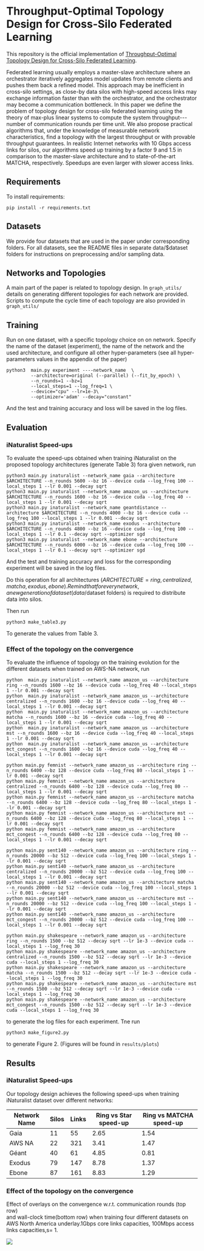 # Throughput-Optimal Topology Design for Cross-Silo Federated Learning

This repository is the official implementation of [Throughput-Optimal Topology
Design for Cross-Silo Federated Learning](https://arxiv.org/abs/2010.12229).

Federated learning usually employs a master-slave architecture where an
orchestrator iteratively aggregates model updates from remote clients
and pushes them back a refined model. This approach may be inefficient
in cross-silo settings, as close-by data silos with high-speed access
links may exchange information faster than with the orchestrator, and
the orchestrator may become a communication bottleneck. In this paper we
define the problem of topology design for cross-silo federated learning
using the theory of max-plus linear systems to compute the system
throughput---number of communication rounds per time unit. We also
propose practical algorithms that, under the knowledge of measurable
network characteristics, find a topology with the largest throughput or
with provable throughput guarantees. In realistic Internet networks with
10 Gbps access links for silos, our algorithms speed up training by a
factor 9 and 1.5 in comparison to the master-slave architecture and to
state-of-the-art MATCHA, respectively. Speedups are even larger with
slower access links.

## Requirements

To install requirements:

```setup
pip install -r requirements.txt
```

## Datasets

We provide four datasets that are used in the paper under corresponding
folders. For all datasets, see the README files in separate
data/$dataset folders for instructions on preprocessing and/or sampling
data.

## Networks and Topologies

A main part of the paper is related to topology design. In
`graph_utils/` details on generating different topologies for each
network are provided. Scripts to compute the cycle time of each topology
are also provided in `graph_utils/`

## Training

Run on one dataset, with a specific topology choice on on network.
Specify the name of the dataset (experiment), the name of the network
and the used architecture, and configure all other hyper-parameters (see
all hyper-parameters values in the appendix of the paper)

```train
python3  main.py experiment ----network_name  \
         --architecture=original (--parallel) (--fit_by_epoch) \
         --n_rounds=1 --bz=1 
         --local_steps=1 --log_freq=1 \
         --device="cpu" --lr=1e-3\
         --optimizer='adam' --decay="constant"
```

And the test and training accuracy and loss will be saved in the log files.

## Evaluation

### iNaturalist Speed-ups
To evaluate the speed-ups obtained when training iNaturalist on the proposed topology architectures (generate Table 3) fora given network, run

```eval
python3 main.py inaturalist --network_name gaia --architecture $ARCHITECTURE --n_rounds 5600 --bz 16 --device cuda --log_freq 100 --local_steps 1 --lr 0.001 --decay sqrt
python3 main.py inaturalist --network_name amazon_us --architecture $ARCHITECTURE --n_rounds 1600 --bz 16 --device cuda --log_freq 40 --local_steps 1 --lr 0.001 --decay sqrt
python3 main.py inaturalist --network_name geantdistance --architecture $ARCHITECTURE --n_rounds 4000 --bz 16 --device cuda --log_freq 100 --local_steps 1 --lr 0.001 --decay sqrt
python3 main.py inaturalist --network_name exodus --architecture $ARCHITECTURE --n_rounds 4800 --bz 16 --device cuda --log_freq 100 --local_steps 1 --lr 0.1 --decay sqrt --optimizer sgd
python3 main.py inaturalist --network_name ebone --architecture $ARCHITECTURE --n_rounds 6000 --bz 16 --device cuda --log_freq 100 --local_steps 1 --lr 0.1 --decay sqrt --optimizer sgd
```

And the test and training accuracy and loss for the corresponding experiment will be saved in the log files.

Do this operation for all architectures ($ARCHITECTURE=ring, centralized, matcha, exodus, ebone).  
Remind that for every network, a new generation of dataset (data/$dataset folders) is required to distribute data into silos. 

Then run

```eval
python3 make_table3.py
```

To generate the values from Table 3.

### Effect of the topology on the convergence

To evaluate the influence of topology on the training evolution for the different datasets when trained on AWS-NA network, run

```eval
python  main.py inaturalist --network_name amazon_us --architecture ring --n_rounds 1600 --bz 16 --device cuda --log_freq 40 --local_steps 1 --lr 0.001 --decay sqrt
python  main.py inaturalist --network_name amazon_us --architecture centralized --n_rounds 1600 --bz 16 --device cuda --log_freq 40 --local_steps 1 --lr 0.001 --decay sqrt
python  main.py inaturalist --network_name amazon_us --architecture matcha --n_rounds 1600 --bz 16 --device cuda --log_freq 40 --local_steps 1 --lr 0.001 --decay sqrt
python  main.py inaturalist --network_name amazon_us --architecture mst --n_rounds 1600 --bz 16 --device cuda --log_freq 40 --local_steps 1 --lr 0.001 --decay sqrt
python  main.py inaturalist --network_name amazon_us --architecture mct_congest --n_rounds 1600 --bz 16 --device cuda --log_freq 40 --local_steps 1 --lr 0.001 --decay sqrt

python main.py femnist --network_name amazon_us --architecture ring --n_rounds 6400 --bz 128 --device cuda --log_freq 80 --local_steps 1 --lr 0.001 --decay sqrt
python main.py femnist --network_name amazon_us --architecture centralized --n_rounds 6400 --bz 128 --device cuda --log_freq 80 --local_steps 1 --lr 0.001 --decay sqrt
python main.py femnist --network_name amazon_us --architecture matcha --n_rounds 6400 --bz 128 --device cuda --log_freq 80 --local_steps 1 --lr 0.001 --decay sqrt
python main.py femnist --network_name amazon_us --architecture mst --n_rounds 6400 --bz 128 --device cuda --log_freq 80 --local_steps 1 --lr 0.001 --decay sqrt
python main.py femnist --network_name amazon_us --architecture mct_congest --n_rounds 6400 --bz 128 --device cuda --log_freq 80 --local_steps 1 --lr 0.001 --decay sqrt

python main.py sent140 --network_name amazon_us --architecture ring --n_rounds 20000 --bz 512 --device cuda --log_freq 100 --local_steps 1 --lr 0.001 --decay sqrt
python main.py sent140 --network_name amazon_us --architecture centralized --n_rounds 20000 --bz 512 --device cuda --log_freq 100 --local_steps 1 --lr 0.001 --decay sqrt
python main.py sent140 --network_name amazon_us --architecture matcha --n_rounds 20000 --bz 512 --device cuda --log_freq 100 --local_steps 1 --lr 0.001 --decay sqrt
python main.py sent140 --network_name amazon_us --architecture mst --n_rounds 20000 --bz 512 --device cuda --log_freq 100 --local_steps 1 --lr 0.001 --decay sqrt
python main.py sent140 --network_name amazon_us --architecture mct_congest --n_rounds 20000 --bz 512 --device cuda --log_freq 100 --local_steps 1 --lr 0.001 --decay sqrt

python main.py shakespeare --network_name amazon_us --architecture ring --n_rounds 1500 --bz 512 --decay sqrt --lr 1e-3 --device cuda --local_steps 1 --log_freq 30
python main.py shakespeare --network_name amazon_us --architecture centralized --n_rounds 1500 --bz 512 --decay sqrt --lr 1e-3 --device cuda --local_steps 1 --log_freq 30
python main.py shakespeare --network_name amazon_us --architecture matcha --n_rounds 1500 --bz 512 --decay sqrt --lr 1e-3 --device cuda --local_steps 1 --log_freq 30
python main.py shakespeare --network_name amazon_us --architecture mst --n_rounds 1500 --bz 512 --decay sqrt --lr 1e-3 --device cuda --local_steps 1 --log_freq 30
python main.py shakespeare --network_name amazon_us --architecture mct_congest --n_rounds 1500 --bz 512 --decay sqrt --lr 1e-3 --device cuda --local_steps 1 --log_freq 30
```

to generate the log files for each experiment. Tne run

```eval
python3 make_figure2.py
```

to generate Figure 2. (Figures will be found in `results/plots`)

## Results

### iNaturalist Speed-ups
Our topology design achieves the following speed-ups when training
iNaturalist dataset over different networks:


|Network Name         | Silos  | Links | Ring vs Star speed-up | Ring vs MATCHA speed-up|
| ------------------  |  ------|-------|----------------       | --------------         |
| Gaia    |     11       |      55              |2.65        | 1.54 |
| AWS NA    |    22      |      321              |3.41          |1.47|
| Géant   |     40        |      61             |4.85          |0.81|
| Exodus    |     79        |      147              |8.78          |1.37|
| Ebone    |     87        |      161              |8.83          |1.29|

### Effect of the topology on the convergence

Effect of overlays on the convergence w.r.t. communication rounds  (top row)  
and wall-clock time(bottom row) when training four different datasets on  
 AWS North America underlay.1Gbps core links capacities, 100Mbps access  
 links capacities,s= 1.

![](https://user-images.githubusercontent.com/42912620/84382812-7e215780-abeb-11ea-94f5-e08e506ace89.PNG)
